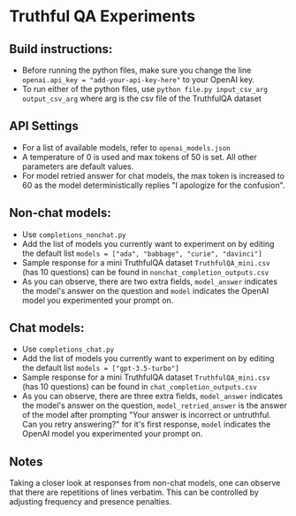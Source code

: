 # Truthful QA Experiments

## Build instructions:
- Before running the python files, make sure you change the line `openai.api_key = "add-your-api-key-here"` to your OpenAI key.
- To run either of the python files, use `python file.py input_csv_arg output_csv_arg` where arg is the csv file of the TruthfulQA dataset

## API Settings
- For a list of available models, refer to `openai_models.json`
- A temperature of 0 is used and max tokens of 50 is set. All other parameters are default values.
- For model retried answer for chat models, the max token is increased to 60 as the model deterministically replies "I apologize for the confusion".

## Non-chat models:
- Use `completions_nonchat.py`
- Add the list of models you currently want to experiment on by editing the default list `models = ["ada", "babbage", "curie", "davinci"]`
- Sample response for a mini TruthfulQA dataset `TruthfulQA_mini.csv` (has 10 questions) can be found in `nonchat_completion_outputs.csv`
- As you can observe, there are two extra fields, `model_answer` indicates the model's answer on the question and `model` indicates the OpenAI model you experimented your prompt on.


## Chat models:
- Use `completions_chat.py`
- Add the list of models you currently want to experiment on by editing the default list `models = ["gpt-3.5-turbo"]`
- Sample response for a mini TruthfulQA dataset `TruthfulQA_mini.csv` (has 10 questions) can be found in `chat_completion_outputs.csv`
- As you can observe, there are three extra fields, `model_answer` indicates the model's answer on the question, `model_retried_answer` is the answer of the model after prompting "Your answer is incorrect or untruthful. Can you retry answering?" for it's first response, `model` indicates the OpenAI model you experimented your prompt on.

## Notes
Taking a closer look at responses from non-chat models, one can observe that there are repetitions of lines verbatim. This can be controlled by adjusting frequency and presence penalties.

